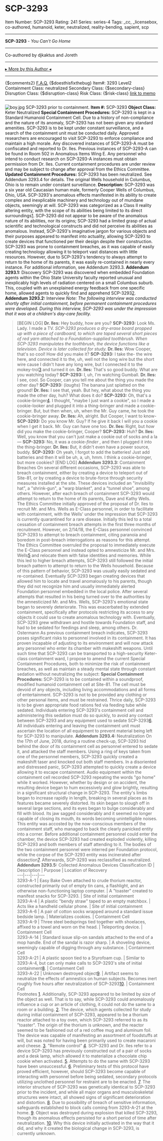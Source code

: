 # SCP-3293
Item Number: SCP-3293
Rating: 241
Series: series-4
Tags: _cc, _licensebox, co-authored, humanoid, keter, neutralized, reality-bending, sapient, scp

---

**SCP-3293** \- _You Can't Go Home_
* * *
Co-authored by djkaktus and Joreth
* * *
[▸ More by this Author ◂](http://www.scp-wiki.net/djkaktus)
* * *
{$comments2}
[F.A.Q.](https://scp-wiki.wikidot.com/component:info-ayers)
{$doesthisfixthebug}
Item#: 3293
Level2
Containment Class:
neutralized
Secondary Class:
{$secondary-class}
Disruption Class:
{$disruption-class}
Risk Class:
{$risk-class}
[link to memo](/classification-committee-memo)  

* * *
![boy.jpg](https://scp-wiki.wdfiles.com/local--files/scp-3293/boy.jpg)
SCP-3293 prior to containment.
**Item #:** SCP-3293
**Object Class:** Keter Neutralized
**Special Containment Procedures:** SCP-3293 is kept in a Standard Humanoid Containment Cell. Due to a history of non-compliance and the nature of its anomaly, SCP-3293 has not been given any standard amenities. SCP-3293 is to be kept under constant surveillance, and a search of the containment unit must be conducted daily. Approved researchers are encouraged to visit SCP-3293 to enforce compliance and maintain a high morale.
Any discovered instances of SCP-3293-A must be confiscated and reported to Dr. Iles. Previous instances of SCP-3293-A can be found in Room 502 in Anomalous Items Wing E. Any personnel who intend to conduct research on SCP-3293-A instances must obtain permission from Dr. Iles.
Current containment procedures are under review and may be subject to change after approval from the Ethics Committee.
**Updated Containment Procedures:** SCP-3293 has been neutralized. See Addendum 3293.4 for details. The original Wells household in Columbus, Ohio is to remain under constant surveillance.
**Description:** SCP-3293 was a six year old Caucasian human male, formerly Cooper Wells of Columbus, Ohio, USA. SCP-3293's anomalous effects manifested in its ability to create complex and inexplicable machinery and technology out of mundane objects, seemingly at will.
SCP-3293 was categorized as a Class II reality altering entity, with the scope of its abilities being limited to its direct surroundings[1](javascript:;). SCP-3293 did not appear to be aware of the anomalous nature of its abilities, nor its origins; SCP-3293 had a limited grasp of actual scientific and technological constructs and did not perceive its abilities as anomalous. Instead, SCP-3293's imaginative jargon for various objects and their purposes appeared to manifest into actuality, allowing SCP-3293 to create devices that functioned per their design despite their construction.
SCP-3293 was prone to containment breaches, as it was capable of easily creating technology allowing it to teleport vast distances with little resources. However, due to SCP-3293's tendency to always attempt to return to the home of its parents, it was easily re-contained in nearly every instance. For additional information, see Addendum 3293.3.
**Addendum 3293.1:** Discovery
SCP-3293 was discovered when embedded Foundation agents within the Ohio State University faculty reported unusual and inexplicably high levels of radiation centered on a small Columbus suburb. This, coupled with an unexplained energy feedback from one specific home, allowed agents to quickly find and apprehend SCP-3293[2](javascript:;).
**Addendum 3293.2:** Interview
_Note: The following interview was conducted shortly after initial containment, before permanent containment procedures were developed. During this interview, SCP-3293 was under the impression that it was at a children's day-care facility._
> [BEGIN LOG]
> **Dr. Iles:** Hey buddy, how are you?
> **SCP-3293:** Look Ms. Lady. I made a TV.
> _SCP-3293 produces a dry-erase board propped up with a piece of cardboard, to which are taped several short pieces of red yarn attached to a Foundation-supplied toothbrush. When SCP-3293 manipulates the toothbrush, the device functions like a television. Device is later collected for study._
> **Dr. Iles:** Wow Cooper, that's so cool! How did you make it?
> **SCP-3293:** I take the- the wire here, and connected it to the, uh, well not the long wire but the short wire cause I didn't have any long wire, but I connected it to the mokey-trol[3](javascript:;) and turned it on.
> **Dr. Iles:** That's so good buddy. What are you watching today?
> **SCP-3293:** I, uh, I'm watching Gumball.
> **Dr. Iles:** I see, cool. So Cooper, can you tell me about the thing you made the other day?
> **SCP-3293:** (_laughs_) The banana just splatted on the ground!
> **Dr. Iles:** I see that, yeah. But hey, what about the thing you made the other day, huh? What does it do?
> **SCP-3293:** Oh, that's a cookie-bringer[4](javascript:;). I thought, "maybe I just want a cookie", so I made a cookie-looker and plugged it into a thing-bringer and made a cookie-bringer. But, but then when, uh, when the Mr. Guy came, he took the cookie-bringer away.
> **Dr. Iles:** Ah, alright. But Cooper, I want to know-
> **SCP-3293:** Do you know Mr. Guy? If he give it back I will you a cookie when I get it back. Mr. Guy can have one too.
> **Dr. Iles:** Right, but _how_ did you make the cookie-bringer, Cooper?
> **SCP-3293:** Huh?
> **Dr. Iles:** Well, you know that you can't just make a cookie out of socks and a la—
> **SCP-3293:** No, it was a cookie-_finder_ , and then I plugged it into the thing-bringer.
> **Dr. Iles:** But, it didn't even have a power source, buddy.
> **SCP-3293:** Oh yeah, I forgot to add the batteries! Just add batteries and then it will be uh, a, uh, hmm. I think a cookie-bringer, but more cookies?
> [END LOG]
**Addendum 3293.3:** Containment Breaches
On several different occasions, SCP-3293 was able to breach containment, either by creating a device to teleport out of Site-81, or by creating a device to brute-force through security measures installed at the site. These devices included an "invisibility hat", a "shrink-gun", a "warp blanket", and a "tunnel shoe", among others. However, after each breach of containment SCP-3293 would attempt to return to the home of its parents, Dave and Kathy Wells.
The Ethics Committee initially approved of the proposal of Dr. Iles to recruit Mr. and Mrs. Wells as E-Class personnel, in order to facilitate with containment, with the Wells' under the impression that SCP-3293 is currently quarantined for a rare disease. Initially this led to a total cessation of containment breach attempts in the first three months of recruitment.
However, on 2/14/18, the E-Class personnel convinced SCP-3293 to attempt to breach containment, citing paranoia and boredom in post-breach interrogations as reasons for this attempt. The Ethics Committee overruled the proposal to immediately execute the E-Class personnel and instead opted to amnesticize Mr. and Mrs. Wells[5](javascript:;) and relocate them with false identities and memories.
While this led to higher breach attempts, SCP-3293 still followed the initial breach pattern to attempt to return to the Wells household. Because of this pattern of behavior, SCP-3293 was usually easily sedated and re-contained. Eventually SCP-3293 began creating devices that allowed him to locate and travel anomalously to his parents, though they did not recognize him and usually immediately alerted Foundation personnel embedded in the local police.
After several attempts that resulted in his being turned over to the authorities by the amnesticized Mr. and Mrs. Wells, SCP-3293's emotional state began to severely deteriorate. This was exacerbated by extended containment, specifically after protocols restricting its access to any objects it could use to create anomalous technology with. Eventually, SCP-3293 grew withdrawn and hostile towards Foundation staff, and had to be sedated for feedings and sleep, among others.
> Dr. Ostermann
> As previous containment breach indicates, SCP-3293 poses significant risks to personnel involved in its containment. It has proven incapable of adjusting to its environment and will now attack any personnel who enter its chamber with makeshift weapons.
> Until such time that SCP-3293 can be transported to a high-security Keter-class containment ward, I propose to amend the current Special Containment Procedures, both to minimize the risk of containment breaches, as well as maintain a steady mental state through constant sedation without neutralizing the subject:
> **Special Containment Procedures:** SCP-3293 is to be contained within a soundproof, modified humanoid containment cell at Site-81. The cell must be devoid of any objects, including living accommodations and all forms of entertainment. SCP-3293 is not to be provided any clothing or other personal items, and must be restrained.
> Thrice daily, SCP-3293 is to be given appropriate food rations fed via feeding tube while sedated. Individuals entering SCP-3293's containment cell and administering this sedation must do so quickly, to avoid any contact between SCP-3293 and any equipment used to sedate SCP-3293[6](javascript:;). All individuals entering and leaving the containment unit must ascertain the location of all equipment to prevent material being left for SCP-3293 to manipulate.
**Addendum 3293.4:** Neutralization
On the 17th of June, 2018, during a routine check-up, SCP-3293 hid behind the door of its containment cell as personnel entered to sedate it, and attacked the staff members. Using a ring of keys taken from one of the personnel members, SCP-3293 quickly created a makeshift taser and knocked out both staff members. In a disoriented and distressed panic, SCP-3293 attempted to quickly create a device allowing it to escape containment. Audio equipment within the containment cell recorded SCP-3293 repeating the words "go home" while it worked.
However, whether by design or on accident, the resulting device began to hum excessively and glow brightly, resulting in a significant structural change in SCP-3293. The entity's limbs began to increase rapidly in length, breaking in several places as its features became severely distorted. Its skin began to slough off in several large sections, and its eyes began to bulge considerably and fill with blood. Its jaw sagged considerably and it seemed no longer capable of closing its mouth, its words becoming unintelligible noises. This entity was accosted by the now-conscious members of the containment staff, who managed to back the clearly panicked entity into a corner. Before additional containment personnel could enter the chamber, the device SCP-3293 had created exploded violently, killing SCP-3293 and both members of staff attending to it.
The bodies of the two containment personnel were interred per Foundation protocol, while the corpse of the SCP-3293 entity was incinerated after dissection[7](javascript:;).
Afterwards, SCP-3293 was reclassified as neutralized.
**Addendum 3293.5:** Collected Anomalous Devices
Classification ID | Description | Purpose | Location of Recovery  
---|---|---|---  
3293-A-1 | Easy Bake Oven attached to crude thorium reactor, constructed primarily out of empty tin cans, a flashlight, and an otherwise non-functioning laptop computer. | A "toaster" created to manifest snacks for SCP-3293. | Site of initial containment  
3293-A-4 | A plastic "bendy straw" taped to an empty matchbox. | Acts like a handheld cellular phone. | Site of initial containment  
3293-A-6 | A pair of cotton socks wrapped around a standard issue bedside lamp. | Materializes cookies. | Containment Cell  
3293-A-9 | Three steel bedsprings tied together with shoelaces, affixed to a towel and worn on the head. | Teleporting device. | Containment Cell  
3293-A-14 | Standard issue slip-on sandals attached to the end of a mop handle. End of the sandal is razor sharp. | A shoveling device, seemingly capable of digging through any substance. | Containment Cell  
3293-A-21 | A plastic spoon tied to a Styrofoam cup. | Similar to 3293-A-4, but can only make calls to SCP-3293's site of initial containment[8](javascript:;). | Containment Cell  
3293-A-22 | Unknown destroyed object[9](javascript:;). | Artifact seems to neutralize the effects of amnestics on human subjects. Becomes inert roughly five hours after neutralization of SCP-3293[10](javascript:;). | Containment Cell  
Footnotes
[1](javascript:;). Additionally, SCP-3293 appeared to be limited by size of the object as well. That is to say, while SCP-3293 could anomalously influence a cup or an article of clothing, it could not do the same to a room or a building.
[2](javascript:;). The device, which agents collected for study during initial containment of SCP-3293, appeared to be a thorium reactor attached to a toy oven, which SCP-3293 referred to as its "toaster". The origin of the thorium is unknown, and the reactor seemed to be fashioned out of a red coffee mug and aluminum foil. The device was capable of manifesting an assortment of foodstuffs at will, but was noted for having been primarily used to create macaroni and cheese.
[3](javascript:;). "Remote control"
[4](javascript:;). SCP-3293 and Dr. Iles refer to a device SCP-3293 has previously constructed out of a pair of socks and a desk lamp, which allowed it to materialize a chocolate chip cookie when activated.
[5](javascript:;). Attempts to do the same with SCP-3293 have been unsuccessful.
[6](javascript:;). Preliminary tests of this protocol have proved efficient, however, should SCP-3293 become capable of interacting with personnel before being sedated, secondary protocols utilizing unclothed personnel for restraint are to be enacted.
[7](javascript:;). The interior structure of SCP-3293 was genetically identical to SCP-3293 prior to the incident, and while all major organs and musculoskeletal structures were intact, all showed signs of significant deterioration and distortion.
[8](javascript:;). Due to possibility of breach of sensitive information, safeguards established to block calls coming from 3293-A-21 at the home.
[9](javascript:;). Object was destroyed during explosion that killed SCP-3293, though its anomalous effects persisted for a short period of time after neutralization.
[10](javascript:;). Why this device initially activated in the way that it did, and why it created the biological change in SCP-3293, is currently unknown.